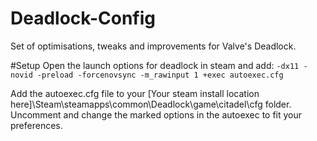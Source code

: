 # Deadlock-Config
Set of optimisations, tweaks and improvements for Valve's Deadlock.

#Setup
Open the launch options for deadlock in steam and add:
```-dx11 -novid -preload -forcenovsync -m_rawinput 1 +exec autoexec.cfg```

Add the autoexec.cfg file to your [Your steam install location here]\Steam\steamapps\common\Deadlock\game\citadel\cfg folder.
Uncomment and change the marked options in the autoexec to fit your preferences.

